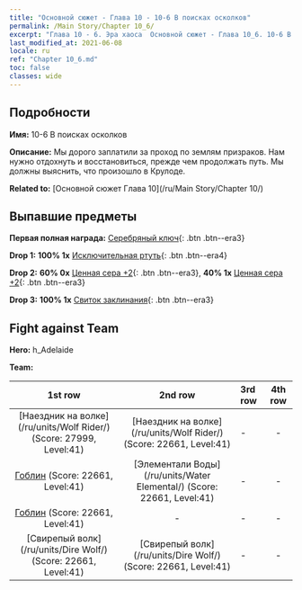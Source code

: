 ```yaml
---
title: "Основной сюжет - Глава 10 - 10-6 В поисках осколков"
permalink: /Main Story/Chapter 10_6/
excerpt: "Глава 10 - 6. Эра хаоса  Основной сюжет - Глава 10_6. 10-6 В поисках осколков"
last_modified_at: 2021-06-08
locale: ru
ref: "Chapter 10_6.md"
toc: false
classes: wide
---
```


## Подробности

 **Имя:** 10-6 В поисках осколков

 **Описание:** Мы дорого заплатили за проход по землям призраков. Нам нужно отдохнуть и восстановиться, прежде чем продолжать путь. Мы должны выяснить, что произошло в Крулоде.

 **Related to:** [Основной сюжет Глава 10](/ru/Main Story/Chapter 10/)

## Выпавшие предметы

 **Первая полная награда:** [Серебряный ключ](/ItemsRU/con_693/){: .btn .btn--era3}

 **Drop 1:** **100% 1x** [Исключительная ртуть](/ItemsRU/mat_35/){: .btn .btn--era4}

 **Drop 2:** **60% 0x** [Ценная сера +2](/ItemsRU/mat_29/){: .btn .btn--era3}, **40% 1x** [Ценная сера +2](/ItemsRU/mat_29/){: .btn .btn--era3}

 **Drop 3:** **100% 1x** [Свиток заклинания](/ItemsRU/con_694/){: .btn .btn--era3}


## Fight against Team
 **Hero:** h_Adelaide

 **Team:**


  | 1st row | 2nd row | 3rd row | 4th row |
  |:----:|:----:|:----|:----:|
  | [Наездник на волке](/ru/units/Wolf Rider/) (Score: 27999, Level:41)  | [Наездник на волке](/ru/units/Wolf Rider/) (Score: 22661, Level:41)  | - | - |
  | [Гоблин](/ru/units/Goblin/) (Score: 22661, Level:41)  | [Элементали Воды](/ru/units/Water Elemental/) (Score: 22661, Level:41)  | - | - |
  | [Гоблин](/ru/units/Goblin/) (Score: 22661, Level:41)  | - | - | - |
  | [Свирепый волк](/ru/units/Dire Wolf/) (Score: 22661, Level:41)  | [Свирепый волк](/ru/units/Dire Wolf/) (Score: 22661, Level:41)  | - | - |


